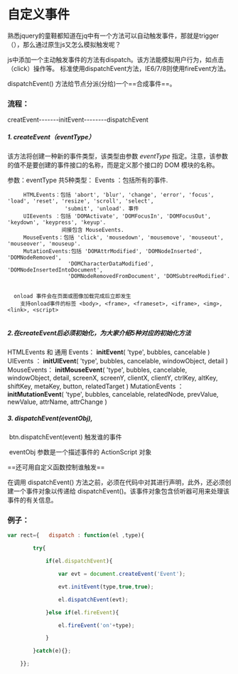 # 自定义事件

熟悉jquery的童鞋都知道在jq中有一个方法可以自动触发事件，那就是trigger（），那么通过原生js又怎么模拟触发呢？

js中添加一个主动触发事件的方法有dispatch。该方法能模拟用户行为，如点击（click）操作等。 标准使用dispatchEvent方法，IE6/7/8则使用fireEvent方法。

dispatchEvent() 方法给节点分派(分给)一个==合成事件==。

### 流程：

creatEvent-------initEvent--------dispatchEvent

##### 1. createEvent（eventType）

该方法将创建一种新的事件类型，该类型由参数 *eventType* 指定。注意，该参数的值不是要创建的事件接口的名称，而是定义那个接口的 DOM 模块的名称。

参数：eventType 共5种类型：
  Events ：包括所有的事件.

```
     HTMLEvents：包括 'abort', 'blur', 'change', 'error', 'focus', 'load', 'reset', 'resize', 'scroll', 'select',
                  'submit', 'unload'. 事件
     UIEevents ：包括 'DOMActivate', 'DOMFocusIn', 'DOMFocusOut', 'keydown', 'keypress', 'keyup'.
                 间接包含 MouseEvents.
     MouseEvents：包括 'click', 'mousedown', 'mousemove', 'mouseout', 'mouseover', 'mouseup'.
     MutationEvents:包括 'DOMAttrModified', 'DOMNodeInserted', 'DOMNodeRemoved',
                   'DOMCharacterDataModified', 'DOMNodeInsertedIntoDocument',
                   'DOMNodeRemovedFromDocument', 'DOMSubtreeModified'.
```

```
 
  onload 事件会在页面或图像加载完成后立即发生
    支持onload事件的标签 <body>, <frame>, <frameset>, <iframe>, <img>, <link>, <script>
    
```



##### 2.在createEvent后必须初始化，为大家介绍5种对应的初始化方法

  HTMLEvents 和 通用 Events：
     **initEvent**( 'type', bubbles, cancelable )
  UIEvents ：
      **initUIEvent**( 'type', bubbles, cancelable, windowObject, detail )
  MouseEvents：
      **initMouseEvent**( 'type', bubbles, cancelable, windowObject, detail, screenX, screenY,
          clientX, clientY, ctrlKey, altKey, shiftKey, metaKey, button, relatedTarget )
  MutationEvents ：
      **initMutationEvent**( 'type', bubbles, cancelable, relatedNode, prevValue, newValue, attrName, attrChange )

##### 3. dispatchEvent(eventObj),

​               btn.dispatchEvent(event) 触发谁的事件

​               eventObj 参数是一个描述事件的 ActionScript 对象

==还可用自定义函数控制谁触发==


在调用 dispatchEvent() 方法之前，必须在代码中对其进行声明，此外，还必须创建一个事件对象以传递给 dispatchEvent()。该事件对象包含侦听器可用来处理该事件的有关信息。

### 例子：

```js
var rect={   dispatch : function(el ,type){

        try{

            if(el.dispatchEvent){

                var evt = document.createEvent('Event');

                evt.initEvent(type,true,true);

                el.dispatchEvent(evt);

            }else if(el.fireEvent){

                el.fireEvent('on'+type);

            }

        }catch(e){};

    }};
```
